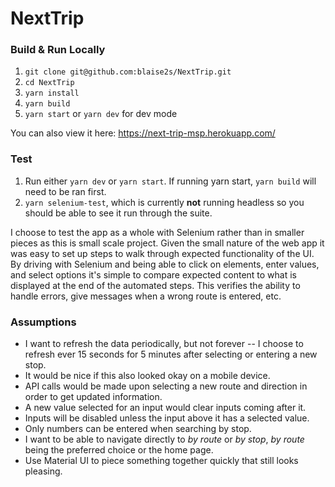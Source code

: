 # NextTrip

### Build & Run Locally

1. `git clone git@github.com:blaise2s/NextTrip.git`
2. `cd NextTrip`
3. `yarn install`
4. `yarn build`
5. `yarn start` or `yarn dev` for dev mode

You can also view it here: https://next-trip-msp.herokuapp.com/

### Test

1. Run either `yarn dev` or `yarn start`. If running yarn start, `yarn build` will need to be ran first.
2. `yarn selenium-test`, which is currently **not** running headless so you should be able to see it run through the suite.

I choose to test the app as a whole with Selenium rather than in smaller pieces as this is small scale project. Given the small nature of the web app it was easy to set up steps to walk through expected functionality of the UI. By driving with Selenium and being able to click on elements, enter values, and select options it's simple to compare expected content to what is displayed at the end of the automated steps. This verifies the ability to handle errors, give messages when a wrong route is entered, etc.

### Assumptions

- I want to refresh the data periodically, but not forever -- I choose to refresh ever 15 seconds for 5 minutes after selecting or entering a new stop.
- It would be nice if this also looked okay on a mobile device.
- API calls would be made upon selecting a new route and direction in order to get updated information.
- A new value selected for an input would clear inputs coming after it.
- Inputs will be disabled unless the input above it has a selected value.
- Only numbers can be entered when searching by stop.
- I want to be able to navigate directly to _by route_ or _by stop_, _by route_ being the preferred choice or the home page.
- Use Material UI to piece something together quickly that still looks pleasing.
